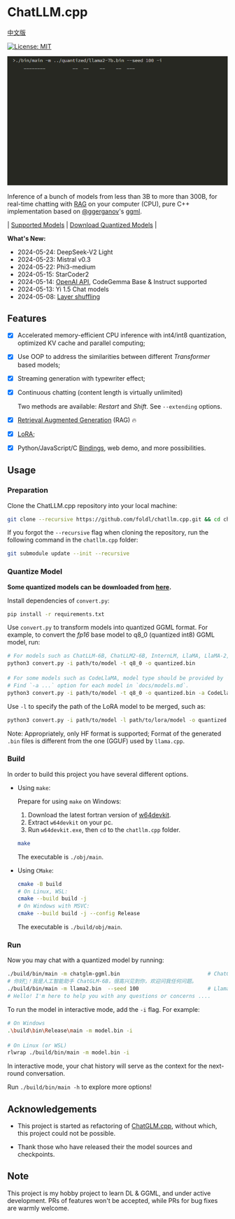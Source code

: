 # ChatLLM.cpp

[中文版](README_zh.md)

[![License: MIT](https://img.shields.io/badge/license-MIT-blue)](LICENSE)

![](./docs/demo.gif)

Inference of a bunch of models from less than 3B to more than 300B, for real-time chatting with [RAG](./docs/rag.md) on your computer (CPU),
pure C++ implementation based on [@ggerganov](https://github.com/ggerganov)'s [ggml](https://github.com/ggerganov/ggml).

| [Supported Models](./docs/models.md) | [Download Quantized Models](https://modelscope.cn/models/judd2024/chatllm_quantized_models) |

**What's New:**

* 2024-05-24: DeepSeek-V2 Light
* 2024-05-23: Mistral v0.3
* 2024-05-22: Phi3-medium
* 2024-05-15: StarCoder2
* 2024-05-14: [OpenAI API](./docs/binding.md#openai-compatible-api), CodeGemma Base & Instruct supported
* 2024-05-13: Yi 1.5 Chat models
* 2024-05-08: [Layer shuffling](./docs/fun.md)

## Features

* [x] Accelerated memory-efficient CPU inference with int4/int8 quantization, optimized KV cache and parallel computing;
* [x] Use OOP to address the similarities between different _Transformer_ based models;
* [x] Streaming generation with typewriter effect;
* [x] Continuous chatting (content length is virtually unlimited)

    Two methods are available: _Restart_ and _Shift_. See `--extending` options.

* [x] [Retrieval Augmented Generation](./docs/rag.md) (RAG) 🔥

* [x] [LoRA](./docs/models.md#lora-models);
* [x] Python/JavaScript/C [Bindings](./docs/binding.md), web demo, and more possibilities.

## Usage

### Preparation

Clone the ChatLLM.cpp repository into your local machine:

```sh
git clone --recursive https://github.com/foldl/chatllm.cpp.git && cd chatllm.cpp
```

If you forgot the `--recursive` flag when cloning the repository, run the following command in the `chatllm.cpp` folder:

```sh
git submodule update --init --recursive
```

### Quantize Model

**Some quantized models can be downloaded from [here](https://modelscope.cn/models/judd2024/chatllm_quantized_models).**

Install dependencies of `convert.py`:

```sh
pip install -r requirements.txt
```

Use `convert.py` to transform models into quantized GGML format. For example, to convert the _fp16_ base model to q8_0 (quantized int8) GGML model, run:

```sh
# For models such as ChatLLM-6B, ChatLLM2-6B, InternLM, LlaMA, LlaMA-2, Baichuan-2, etc
python3 convert.py -i path/to/model -t q8_0 -o quantized.bin

# For some models such as CodeLlaMA, model type should be provided by `-a`
# Find `-a ...` option for each model in `docs/models.md`.
python3 convert.py -i path/to/model -t q8_0 -o quantized.bin -a CodeLlaMA
```

Use `-l` to specify the path of the LoRA model to be merged, such as:

```sh
python3 convert.py -i path/to/model -l path/to/lora/model -o quantized.bin
```

Note: Appropriately, only HF format is supported; Format of the generated `.bin` files is different from the one (GGUF) used by `llama.cpp`.

### Build

In order to build this project you have several different options.

- Using `make`:

  Prepare for using `make` on Windows:

  1. Download the latest fortran version of [w64devkit](https://github.com/skeeto/w64devkit/releases).
  2. Extract `w64devkit` on your pc.
  3. Run `w64devkit.exe`, then `cd` to the `chatllm.cpp` folder.

  ```sh
  make
  ```

  The executable is `./obj/main`.

- Using `CMake`:

  ```sh
  cmake -B build
  # On Linux, WSL:
  cmake --build build -j
  # On Windows with MSVC:
  cmake --build build -j --config Release
  ```

  The executable is `./build/obj/main`.

### Run

Now you may chat with a quantized model by running:

```sh
./build/bin/main -m chatglm-ggml.bin                            # ChatGLM-6B
# 你好👋！我是人工智能助手 ChatGLM-6B，很高兴见到你，欢迎问我任何问题。
./build/bin/main -m llama2.bin  --seed 100                      # Llama-2-Chat-7B
# Hello! I'm here to help you with any questions or concerns ....
```

To run the model in interactive mode, add the `-i` flag. For example:

```sh
# On Windows
.\build\bin\Release\main -m model.bin -i

# On Linux (or WSL)
rlwrap ./build/bin/main -m model.bin -i
```

In interactive mode, your chat history will serve as the context for the next-round conversation.

Run `./build/bin/main -h` to explore more options!

## Acknowledgements

* This project is started as refactoring of [ChatGLM.cpp](https://github.com/li-plus/chatglm.cpp), without which, this project could not be possible.

* Thank those who have released their the model sources and checkpoints.

## Note

This project is my hobby project to learn DL & GGML, and under active development. PRs of features won't
be accepted, while PRs for bug fixes are warmly welcome.